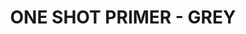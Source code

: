---
title: "ONE SHOT PRIMER - GREY"
price: "TBA"
desc: "Opis nije dostupan"
img_path: "/assets/img/A.MIG-2024.jpg"
brand: AMMO
available: true
cat: "acrylics"
subcat: "ONE SHOT - PROFESIONAL PRIMER"
subsubcat: "SS"
---